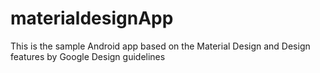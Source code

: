 # materialdesignApp
This is the sample Android app based on the Material Design and Design features by Google Design guidelines
